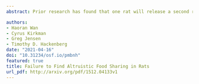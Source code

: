 ```yaml
---
abstract: Prior research has found that one rat will release a second rat from restraint in the presence of food, thereby allowing that second rat access to food. Such behavior, clearly beneficial to the second rat and costly to the first, has been interpreted as altruistic. Because clear demonstrations of altruism in rats are rare, such findings deserve a careful look. The present study aimed to replicate this finding, but with more systematic methods to examine whether, and under what conditions, a rat might share food with its cagemate partner. Rats were given repeated choices between high-valued food (sucrose pellets) and 30-s social access to a familiar rat, with the (a) food size (number of food pellets per response), and (b) food motivation (extra-session access to food) varied across conditions. Rats responded consistently for both food and social interaction, but at different levels and with different sensitivity to the food-access manipulations. Food production and consumption was high when food motivation was also high (food restriction) but substantially lower when food motivation was low (unlimited food access). Social release occurred at moderate levels, unaffected by the food-based manipulations. When food was abundant and food motivation low, the rats chose food and social options about equally often, but sharing (food left unconsumed prior to social release) occurred at low levels across sessions and conditions. Even under conditions of low food motivation, sharing occurred on only 1% of the sharing opportunities. The results are therefore inconsistent with claims in the literature that rats are altruistically motivated to share food with other rats.

authors:
- Haoran Wan
- Cyrus Kirkman 
- Greg Jensen 
- Timothy D. Hackenberg
date: "2021-04-16"
doi: "10.31234/osf.io/pmbnh"
featured: true
title: Failure to Find Altruistic Food Sharing in Rats
url_pdf: http://arxiv.org/pdf/1512.04133v1
---
```

